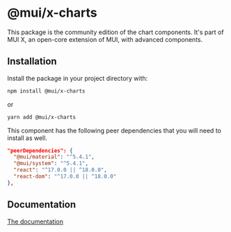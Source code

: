 # @mui/x-charts

This package is the community edition of the chart components.
It's part of MUI X, an open-core extension of MUI, with advanced components.

## Installation

Install the package in your project directory with:

```bash
npm install @mui/x-charts
```

or

```bash
yarn add @mui/x-charts
```

This component has the following peer dependencies that you will need to install as well.

```json
"peerDependencies": {
  "@mui/material": "^5.4.1",
  "@mui/system": "^5.4.1",
  "react": "^17.0.0 || ^18.0.0",
  "react-dom": "^17.0.0 || ^18.0.0"
},
```

## Documentation

[The documentation](https://mui.com/x/react-charts/)
